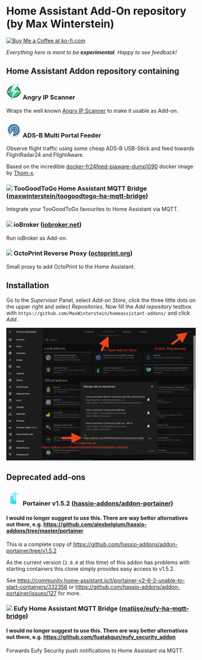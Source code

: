 # Home Assistant Add-On repository (by Max Winterstein)

<a href='https://ko-fi.com/MaxWinterstein' target='_blank'><img height='35' style='border:0px;height:46px;' src='https://az743702.vo.msecnd.net/cdn/kofi3.png?v=0' border='0' alt='Buy Me a Coffee at ko-fi.com'></a>

_Everything here is ment to be **experimental**. Happy to see feedback!_

## Home Assistant Addon repository containing

### <img src="angry-ip-scanner/icon.png" width="40px"> Angry IP Scanner

Wraps the well known [Angry IP Scanner](https://angryip.org/) to make it usable as Add-on.

### <img src="adsb-multi-portal-feeder/icon.png" width="40px"> ADS-B Multi Portal Feeder

Observe flight traffic using some cheap ADS-B USB-Stick and feed towards FlightRadar24 and FlightAware.

Based on the incredible [docker-fr24feed-piaware-dump1090](https://github.com/Thom-x/docker-fr24feed-piaware-dump1090) docker image by [Thom-x](https://github.com/Thom-x).

### <img src="toogoodtogo-ha-mqtt-bridge/icon.png" width="40px"> TooGoodToGo Home Assistant MQTT Bridge ([maxwinterstein/toogoodtogo-ha-mqtt-bridge](https://github.com/maxwinterstein/toogoodtogo-ha-mqtt-bridge))

Integrate your TooGoodToGo favourites to Home Assistant via MQTT.

### <img src="ioBroker/icon.png" width="40px"> ioBroker ([iobroker.net](http://iobroker.net))

Run ioBroker as Add-on.

### <img src="octoprint-proxy/icon.png" width="40px"> OctoPrint Reverse Proxy ([octoprint.org](http://octoprint.org))

Small proxy to add OctoPrint to the Home Assistant.

## Installation

Go to the _Supervisor_ Panel, select _Add-on Store_, click the three little dots on the upper right and select _Repositories_. Now fill the _Add repository_ testbox with `https://github.com/MaxWinterstein/homeassistant-addons/` and click _Add_.

![installation](https://raw.githubusercontent.com/MaxWinterstein/homeassistant-addons/main/add_repository.png)

## Deprecated add-ons

### <img src="portainer/icon.png" width="40px"> Portainer v1.5.2 ([hassio-addons/addon-portainer](https://github.com/hassio-addons/addon-portainer))

#### I would no longer suggest to use this. There are way better alternatives out there, e.g. https://github.com/alexbelgium/hassio-addons/tree/master/portainer

This is a complete copy of https://github.com/hassio-addons/addon-portainer/tree/v1.5.2

As the current version (`2.0.0` at this time) of this addon has problems with starting containers this clone simply provides easy access to v1.5.2.

See https://community.home-assistant.io/t/portainer-v2-6-2-unable-to-start-containers/332356 or https://github.com/hassio-addons/addon-portainer/issues/127 for more.

### <img src="eufy-ha-mqtt-bridge/icon.png" width="40px"> Eufy Home Assistant MQTT Bridge ([matijse/eufy-ha-mqtt-bridge](https://github.com/matijse/eufy-ha-mqtt-bridge))

#### I would no longer suggest to use this. There are way better alternatives out there, e.g. https://github.com/fuatakgun/eufy_security_addon

Forwards Eufy Security push notifications to Home Assistant via MQTT.
